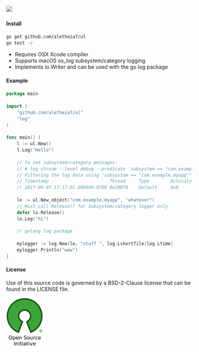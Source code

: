 [![](https://img.shields.io/badge/godoc-reference-blue.svg)](https://godoc.org/github.com/aletheia7/ul) 

#### Install 
```bash
go get github.com/aletheia7/ul
go test -v
```

- Requires OSX Xcode compiler
- Supports macOS os_log subsystem/category logging
- Implements io.Writer and can be used with the go log package

#### Example

```go
package main

import (
	"github.com/aletheia7/ul"
	"log"
)

func main() {
	l := ul.New()
	l.Log("Hello")

	// To see subsystem/category messages:
	// # log stream --level debug --predicate 'subsystem == "com.example.myapp"'
	// Filtering the log data using "subsystem == "com.example.myapp""
	// Timestamp                       Thread     Type        Activity             PID
	// 2017-09-07 17:17:01.680996-0700 0x20870    Default     0x0                  1842   t: [com.example.myapp.whatever] hi

	lo := ul.New_object("com.example.myapp", "whatever")
	// Must call Release() for subsystem/category logger only
	defer lo.Release()
	lo.Log("hi")
	
	// golang log package

	mylogger := log.New(lo, "stuff ", log.Lshortfile|log.Ltime)
	mylogger.Println("wow") 
}
```

#### License 

Use of this source code is governed by a BSD-2-Clause license that can be found
in the LICENSE file.

[![BSD-2-Clause License](img/osi_logo_100X133_90ppi_0.png)](https://opensource.org/)
